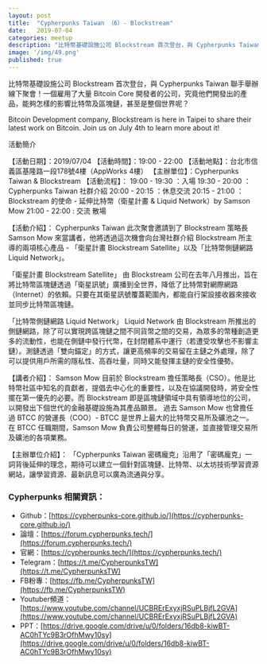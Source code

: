 ```yaml
---
layout: post
title:  "Cypherpunks Taiwan （6）- Blockstream"
date:   2019-07-04
categories: meetup
description: "比特幣基礎設施公司 Blockstream 首次登台，與 Cypherpunks Taiwan 聯手舉辦線下聚會！一個雇用了大量 Bitcoin Core 開發者的公司，究竟他們開發出的產品，能夠怎樣的影響比特幣及區塊鏈，甚至是整個世界呢？"
image: '/img/49.png'
published: true
---
```


比特幣基礎設施公司 Blockstream 首次登台，與 Cypherpunks Taiwan 聯手舉辦線下聚會！一個雇用了大量 Bitcoin Core 開發者的公司，究竟他們開發出的產品，能夠怎樣的影響比特幣及區塊鏈，甚至是整個世界呢？

Bitcoin Development company, Blockstream is here in Taipei to share their latest work on Bitcoin. Join us on July 4th to learn more about it!

活動簡介

【活動日期】：2019/07/04
【活動時間】：19:00 - 22:00
【活動地點】：台北市信義區基隆路一段178號4樓（AppWorks 4樓）
【主辦單位】：Cypherpunks Taiwan & Blockstream
【活動流程】：
19:00 - 19:30 ：入場
19:30 - 20:00 ：Cypherpunks Taiwan 社群介紹
20:00 - 20:15 ：休息交流
20:15 - 21:00 ：Blockstream 的使命 - 延伸比特幣（衛星計畫 & Liquid Network）by Samson Mow
21:00 - 22:00 : 交流 散場

【活動介紹】：
Cypherpunks Taiwan 此次聚會邀請到了 Blockstream 策略長 Samson Mow 來當講者，他將透過這次機會向台灣社群介紹 Blockstream 所主導的兩項核心產品 - 「衛星計畫 Blockstream Satellite」以及「比特幣側鏈網路 Liquid Network」。

「衛星計畫 Blockstream Satellite」
由 Blockstream 公司在去年八月推出，旨在將比特幣區塊鏈透過「衛星訊號」廣播到全世界，降低了比特幣對網際網路（Internet）的依賴。只要在其衛星訊號覆蓋範圍內，都能自行架設接收器來接收並同步比特幣區塊鏈。

「比特幣側鏈網路 Liquid Network」
Liquid Network 由 Blockstream 所推出的側鏈網路，除了可以實現跨區塊鏈之間不同貨幣之間的交易，為眾多的幣種創造更多的流動性，也能在側鏈中發行代幣，在封閉體系中運行（若遭受攻擊也不影響主鏈）。測鏈透過「雙向錨定」的方式，讓更高頻率的交易留在主鏈之外處理，除了可以提供用戶所需的隱私性、高吞吐量，同時又能發揮主鏈的安全性優勢。

【講者介紹】：
Samson Mow 目前於 Blockstream 擔任策略長（CSO）。他是比特幣社區中知名的貢獻者，提倡去中心化的重要性，以及在協議開發時，將安全性擺在第一優先的必要。而 Blockstream 即是區塊鏈領域中具有領導地位的公司，以開發出下個世代的金融基礎設施為其產品願景。
過去 Samson Mow 也曾擔任過 BTCC 的營運長（COO）- BTCC 是世界上最大的比特幣交易所及礦池之一。在 BTCC 任職期間，Samson Mow 負責公司整體每日的營運，並直接管理交易所及礦池的各項業務。

【主辦單位介紹】：
「Cypherpunks Taiwan 密碼龐克」沿用了「密碼龐克」一詞背後延伸的理念，期待可以建立一個針對區塊鏈、比特幣、以太坊技術學習資源網站，讓學習資源、最新訊息可以廣為流通與分享。

### Cypherpunks 相關資訊：
* Github：[https://cypherpunks-core.github.io/](https://cypherpunks-core.github.io/)
* 論壇：[https://forum.cypherpunks.tech/](https://forum.cypherpunks.tech/)
* 官網：[https://cypherpunks.tech/](https://cypherpunks.tech/)
* Telegram：[https://t.me/CypherpunksTW](https://t.me/CypherpunksTW)
* FB粉專：[https://fb.me/CypherpunksTW](https://fb.me/CypherpunksTW)
* Youtuber頻道：[https://www.youtube.com/channel/UCBRErExyxjRSuPLBjfL2GVA](https://www.youtube.com/channel/UCBRErExyxjRSuPLBjfL2GVA)
* PPT：[https://drive.google.com/drive/u/0/folders/16db8-kiwBT-AC0hTYc9B3rOfhMwy10sy](https://drive.google.com/drive/u/0/folders/16db8-kiwBT-AC0hTYc9B3rOfhMwy10sy)